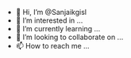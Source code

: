 - 👋 Hi, I’m @Sanjaikgisl
- 👀 I’m interested in ...
- 🌱 I’m currently learning ...
- 💞️ I’m looking to collaborate on ...
- 📫 How to reach me ...

<!---
Sanjaikgisl/Sanjaikgisl is a ✨ special ✨ repository because its `README.md` (this file) appears on your GitHub profile.
You can click the Preview link to take a look at your changes.
--->

